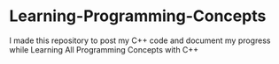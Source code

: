 # Learning-Programming-Concepts
I made this repository to post my C++ code  and document my progress while  Learning  All  Programming  Concepts with C++
